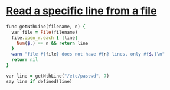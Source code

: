 [1]: https://rosettacode.org/wiki/Read_a_specific_line_from_a_file

# [Read a specific line from a file][1]

```ruby
func getNthLine(filename, n) {
  var file = File(filename)
  file.open_r.each { |line|
    Num($.) == n && return line
  }
  warn "file #{file} does not have #{n} lines, only #{$.}\n"
  return nil
}

var line = getNthLine("/etc/passwd", 7)
say line if defined(line)
```
